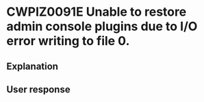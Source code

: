 # CWPIZ0091E Unable to restore admin console plugins due to I/O error writing to file 0.

## Explanation

## User response